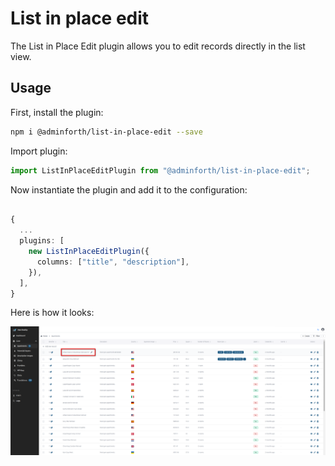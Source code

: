 # List in place edit

The List in Place Edit plugin allows you to edit records directly in the list view.

## Usage

First, install the plugin:

```bash
npm i @adminforth/list-in-place-edit --save
```

Import plugin:

```ts title="./resources/apartments.ts"
import ListInPlaceEditPlugin from "@adminforth/list-in-place-edit";
```

Now instantiate the plugin and add it to the configuration:

```ts title="./resources/apartments.ts"

{
  ...
  plugins: [
    new ListInPlaceEditPlugin({
      columns: ["title", "description"],
    }),
  ],
}
```

Here is how it looks:

![alt text](list-in-place.png)
